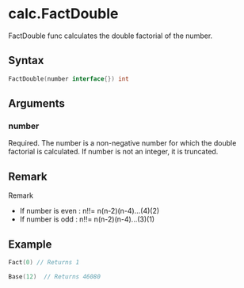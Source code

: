 # calc.FactDouble

FactDouble func calculates the double factorial of the number.

## Syntax

```go
FactDouble(number interface{}) int
```

## Arguments

### number

Required. The number is a non-negative number for which the double factorial is calculated. If number is not an integer, it is truncated.

## Remark

Remark

+ If number is even : n!!= n(n-2)(n-4)...(4)(2)
+ If number is odd : n!!= n(n-2)(n-4)...(3)(1)

## Example

```Go
Fact(0) // Returns 1

Base(12)  // Returns 46080
```
